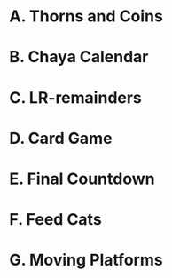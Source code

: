 # A. Thorns and Coins
# B. Chaya Calendar
# C. LR-remainders
# D. Card Game
# E. Final Countdown
# F. Feed Cats
# G. Moving Platforms

